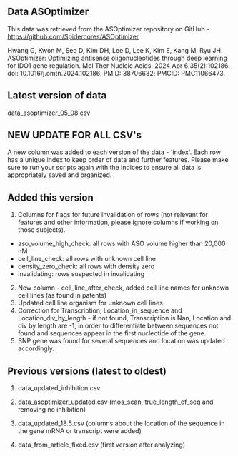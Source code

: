## Data ASOptimizer
This data was retrieved from the ASOptimizer repository on GitHub - https://github.com/Spidercores/ASOptimizer

Hwang G, Kwon M, Seo D, Kim DH, Lee D, Lee K, Kim E, Kang M, Ryu JH. ASOptimizer: Optimizing antisense 
oligonucleotides through deep learning for IDO1 gene regulation. Mol Ther Nucleic Acids. 
2024 Apr 6;35(2):102186. doi: 10.1016/j.omtn.2024.102186. PMID: 38706632; PMCID: PMC11066473.

## Latest version of data
data_asoptimizer_05_08.csv

## NEW UPDATE FOR ALL CSV's
A new column was added to each version of the data - 'index'. Each row has a unique index to keep order
of data and further features. Please make sure to run your scripts again with the indices to ensure
all data is appropriately saved and organized.

## Added this version
1. Columns for flags for future invalidation of rows (not relevant for features and other information, please ignore 
columns if working on those subjects). 
- aso_volume_high_check: all rows with ASO volume higher than 20,000 nM
- cell_line_check: all rows with unknown cell line
- density_zero_check: all rows with density zero
- invalidating: rows suspected in invalidating
2. New column - cell_line_after_check, added cell line names for unknown cell lines (as found in patents)
3. Updated cell line organism for unknown cell lines
4. Correction for Transcription, Location_in_sequence and Location_div_by_length - if not found, Transcription is Nan,
Location and div by length are -1, in order to differentiate between sequences not found and sequences appear in the
first nucleotide of the gene.
5. SNP gene was found for several sequences and location was updated accordingly.



## Previous versions (latest to oldest)
1. data_updated_inhibition.csv

2. data_asoptimizer_updated.csv (mos_scan, true_length_of_seq and removing no inhibition)

3. data_updated_18.5.csv (columns about the location of the sequence in the gene mRNA or transcript were added)

4. data_from_article_fixed.csv (first version after analyzing)



